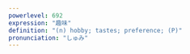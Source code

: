 ```yaml
---
powerlevel: 692
expression: "趣味"
definition: "(n) hobby; tastes; preference; (P)"
pronunciation: "しゅみ"
---
```


